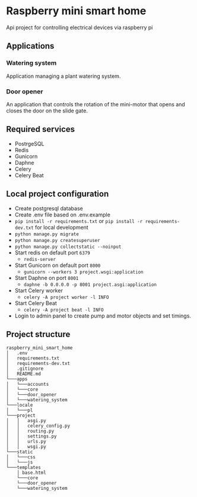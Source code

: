 # Raspberry mini smart home
Api project for controlling electrical devices via raspberry pi


## Applications
### Watering system
Application managing a plant watering system.

### Door opener
An application that controls the rotation of the mini-motor that opens and closes the door on the slide gate.


## Required services
- PostrgeSQL
- Redis
- Gunicorn
- Daphne
- Celery
- Celery Beat


## Local project configuration
- Create postgresql database
- Create .env file based on .env.example
- `pip install -r requirements.txt` or `pip install -r requirements-dev.txt` for local development
- `python manage.py migrate`
- `python manage.py createsuperuser`
- `python manage.py collectstatic --noinput`
- Start redis on default port `6379`
  - `redis-server`
- Start Gunicorn on default port `8000`
  - `gunicorn --workers 3 project.wsgi:application`
- Start Daphne on port `8001`
  - `daphne -b 0.0.0.0 -p 8001 project.asgi:application`
- Start Celery worker
  - `celery -A project worker -l INFO`
- Start Celery Beat
  - `celery -A project beat -l INFO`
- Login to admin panel to create pump and motor objects and set timings.


## Project structure

```
raspberry_mini_smart_home
│   .env
│   requirements.txt
│   requirements-dev.txt
│   .gitignore
│   README.md
└───apps
│   └───accounts
│   └───core
│   └───door_opener
│   └───watering_system
└───locale
│   └───pl
└───project
│   │   asgi.py
│   │   celery_config.py
│   │   routing.py
│   │   settings.py
│   │   urls.py
│   │   wsgi.py
└───static
│   └───css
│   └───js
└───templates
    │ base.html
    └───core
    └───door_opener
    └───watering_system
```